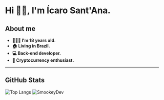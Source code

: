 # Hi 👋🏾, I'm Ícaro Sant'Ana.

## About me

* **🙎🏽‍♂️ I'm 18 years old.**
* **🏠 Living in Brazil.**
* **💻 Back-end developer.**
* **🔐 Cryptocurrency enthusiast.**
* **

## GitHub Stats

![Top Langs](https://github-readme-stats.vercel.app/api/top-langs/?username=SmookeyDev&langs_count=3&theme=material-palenight)
![SmookeyDev](https://github-readme-stats.vercel.app/api?username=SmookeyDev&show_icons=true&theme=material-palenight)
